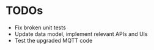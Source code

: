 # TODOs

- Fix broken unit tests
- Update data model, implement relevant APIs and UIs
- Test the upgraded MQTT code